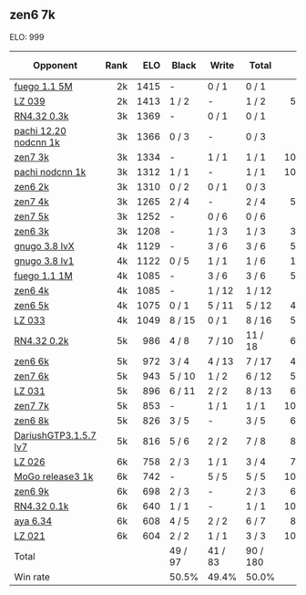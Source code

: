 ## zen6 7k ##

ELO: 999

Opponent | Rank | ELO | Black | Write | Total | Win rate
---------|-----:|----:|-------|-------|-------|-------:
[fuego 1.1 5M](fuego%201.1%205M.md) | 2k | 1415 | - | 0 / 1 | 0 / 1 | 0.0%
[LZ 039](LZ%20039.md) | 2k | 1413 | 1 / 2 | - | 1 / 2 | 50.0%
[RN4.32 0.3k](RN4.32%200.3k.md) | 3k | 1369 | - | 0 / 1 | 0 / 1 | 0.0%
[pachi 12.20 nodcnn 1k](pachi%2012.20%20nodcnn%201k.md) | 3k | 1366 | 0 / 3 | - | 0 / 3 | 0.0%
[zen7 3k](zen7%203k.md) | 3k | 1334 | - | 1 / 1 | 1 / 1 | 100.0%
[pachi nodcnn 1k](pachi%20nodcnn%201k.md) | 3k | 1312 | 1 / 1 | - | 1 / 1 | 100.0%
[zen6 2k](zen6%202k.md) | 3k | 1310 | 0 / 2 | 0 / 1 | 0 / 3 | 0.0%
[zen7 4k](zen7%204k.md) | 3k | 1265 | 2 / 4 | - | 2 / 4 | 50.0%
[zen7 5k](zen7%205k.md) | 3k | 1252 | - | 0 / 6 | 0 / 6 | 0.0%
[zen6 3k](zen6%203k.md) | 3k | 1208 | - | 1 / 3 | 1 / 3 | 33.3%
[gnugo 3.8 lvX](gnugo%203.8%20lvX.md) | 4k | 1129 | - | 3 / 6 | 3 / 6 | 50.0%
[gnugo 3.8 lv1](gnugo%203.8%20lv1.md) | 4k | 1122 | 0 / 5 | 1 / 1 | 1 / 6 | 16.7%
[fuego 1.1 1M](fuego%201.1%201M.md) | 4k | 1085 | - | 3 / 6 | 3 / 6 | 50.0%
[zen6 4k](zen6%204k.md) | 4k | 1085 | - | 1 / 12 | 1 / 12 | 8.3%
[zen6 5k](zen6%205k.md) | 4k | 1075 | 0 / 1 | 5 / 11 | 5 / 12 | 41.7%
[LZ 033](LZ%20033.md) | 4k | 1049 | 8 / 15 | 0 / 1 | 8 / 16 | 50.0%
[RN4.32 0.2k](RN4.32%200.2k.md) | 5k | 986 | 4 / 8 | 7 / 10 | 11 / 18 | 61.1%
[zen6 6k](zen6%206k.md) | 5k | 972 | 3 / 4 | 4 / 13 | 7 / 17 | 41.2%
[zen7 6k](zen7%206k.md) | 5k | 943 | 5 / 10 | 1 / 2 | 6 / 12 | 50.0%
[LZ 031](LZ%20031.md) | 5k | 896 | 6 / 11 | 2 / 2 | 8 / 13 | 61.5%
[zen7 7k](zen7%207k.md) | 5k | 853 | - | 1 / 1 | 1 / 1 | 100.0%
[zen6 8k](zen6%208k.md) | 5k | 826 | 3 / 5 | - | 3 / 5 | 60.0%
[DariushGTP3.1.5.7 lv7](DariushGTP3.1.5.7%20lv7.md) | 5k | 816 | 5 / 6 | 2 / 2 | 7 / 8 | 87.5%
[LZ 026](LZ%20026.md) | 6k | 758 | 2 / 3 | 1 / 1 | 3 / 4 | 75.0%
[MoGo release3 1k](MoGo%20release3%201k.md) | 6k | 742 | - | 5 / 5 | 5 / 5 | 100.0%
[zen6 9k](zen6%209k.md) | 6k | 698 | 2 / 3 | - | 2 / 3 | 66.7%
[RN4.32 0.1k](RN4.32%200.1k.md) | 6k | 640 | 1 / 1 | - | 1 / 1 | 100.0%
[aya 6.34](aya%206.34.md) | 6k | 608 | 4 / 5 | 2 / 2 | 6 / 7 | 85.7%
[LZ 021](LZ%20021.md) | 6k | 604 | 2 / 2 | 1 / 1 | 3 / 3 | 100.0%
Total | | | 49 / 97 | 41 / 83 | 90 / 180 | 
Win rate| | | 50.5% | 49.4% | 50.0% | 
